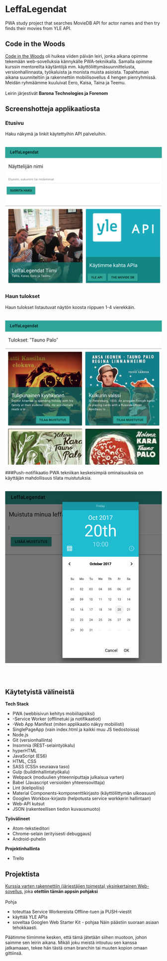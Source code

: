 # LeffaLegendat
PWA study project that searches MovieDB API for actor names and then try finds their movies from YLE API.

## Code in the Woods
[Code in the Woods](https://www.codeinthewoods.fi/) oli huikea viiden päivän leiri, jonka aikana opimme tekemään web-sovelluksia kännykälle PWA-tekniikalla. Samalla opimme kurssin mentoreilta käytäntöjä mm. käyttöliittymäsuunnittelusta, versionhallinnasta, työkaluista ja monista muista asioista.
Tapahtuman aikana suunniteltiin ja rakennettiin mobiilisovellus 4 hengen pienryhmissä. Meidän ryhmäämme kuuluivat Eero, Kaisa, Taina ja Teemu. <br /><br />
Leirin järjestivät **Barona Technologies ja Forenom**

## Screenshotteja applikaatiosta

### Etusivu 
Haku näkymä ja linkit käytettyihin API palveluihin.<br /><br /><br />
![Haku](/docs/screenshots/search.png)

### Haun tulokset
Haun tulokset listautuvat näytön koosta riippuen 1-4 vierekkäin.<br /><br /><br />
![Haku](/docs/screenshots/results.png)

###Push-notifikaatio
PWA tekniikan keskeisimpiä ominaisuuksia on käyttäjän mahdollisuus tilata muistutuksia.<br /><br /><br />
![notifikaatio](/docs/screenshots/notification.png)

<br /><br />
## Käytetyistä välineistä

**Tech Stack**
- PWA (webbisivun kehitys mobiiliapsiksi)
- -Service Worker (offlinetuki ja notifikaatiot)
- -Web App Manifest (miten applikaatio näkyy mobiilisti)
- SinglePageApp (vain index.html ja kaikki muu JS tiedostoissa)
- Node.js
- Git (versionhallinta)
- Insomnia (REST-selaintyökalu)
- hyperHTML
- JavaScript (ES6)
- HTML, CSS
- SASS (CSSn seuraava taso)
- Gulp (buildinhallintatyökalu)
- Webpack (moduulien yhteenniputtaja julkaisua varten)
- Babel (Javascript versioiden yhteensovittaja)
- Lint (kielipoliisi)
- Material Components-komponenttikirjasto (käyttöliittymän ulkoasuun)
- Googlen Workbox-kirjasto (helpotusta service workkerin hallintaan)
- Web-API kutsut
- JSON (rakenteellisen tiedon kuvausmuoto)

**Työvälineet**
- Atom-tekstieditori
- Chrome-selain (erityisesti debuggaus)
- Android-puhelin

**Projektinhallinta**
- Trello

## Projektista
[Kurssia varten rakennettiin (järjestäjien toimesta) yksinkertainen Web-sovellus](https://github.com/codeinthewoods/now-playing-yle), joka **otettiin tämän appsin pohjaksi**
<br /><br />
Pohja
- toteuttaa Service Workereista Offline-tuen ja PUSH-viestit
- käyttää YLE APIa
- soveltaa Googlen Web Starter Kit - pohjaa
Näin päästiin suoraan asiaan tehokkaasti. 

Päätimme tiimimme kesken, että tämä jätetään siihen muotoon, johon saimme sen leirin aikana. Mikäli joku meistä intoutuu sen kanssa jatkamaaan, tekee hän tästä oman branchin tai muuten kopion omaan gittiinsä. 
